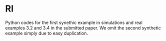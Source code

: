 # RI

Python codes for the first synethic example in simulations and real examples 3.2 and 3.4 in the submitted paper. We omit the second synthetic example simply due to easy duplication.
